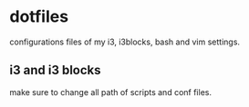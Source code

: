 # dotfiles
configurations files of my i3, i3blocks, bash and vim settings.
## i3 and i3 blocks
make sure to change all path of scripts and conf files.
